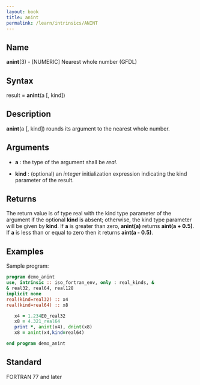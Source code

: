 ```yaml
---
layout: book
title: anint
permalink: /learn/intrinsics/ANINT
---
```

## __Name__

__anint__(3) - \[NUMERIC\] Nearest whole number
(GFDL)

## __Syntax__

result = __anint__(a \[, kind\])

## __Description__

__anint__(a \[, kind\]) rounds its argument to the nearest whole number.

## __Arguments__

  - __a__
    : the type of the argument shall be _real_.

  - __kind__
    : (optional) an _integer_ initialization expression indicating the kind
    parameter of the result.

## __Returns__

The return value is of type real with the kind type parameter of the
argument if the optional __kind__ is absent; otherwise, the kind type
parameter will be given by __kind__. If __a__ is greater than zero, __anint(a)__
returns __aint(a + 0.5)__. If __a__ is less than or equal to zero then it
returns __aint(a - 0.5)__.

## __Examples__

Sample program:

```fortran
program demo_anint
use, intrinsic :: iso_fortran_env, only : real_kinds, &
& real32, real64, real128
implicit none
real(kind=real32) :: x4
real(kind=real64) :: x8

   x4 = 1.234E0_real32
   x8 = 4.321_real64
   print *, anint(x4), dnint(x8)
   x8 = anint(x4,kind=real64)

end program demo_anint
```

## __Standard__

FORTRAN 77 and later
